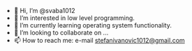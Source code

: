 - 👋 Hi, I’m @svaba1012
- 👀 I’m interested in low level programming.
- 🌱 I’m currently learning operating system functionality.
- 💞️ I’m looking to collaborate on ...
- 📫 How to reach me: e-mail stefanivanovic1012@gmail.com

<!---
svaba1012/svaba1012 is a ✨ special ✨ repository because its `README.md` (this file) appears on your GitHub profile.
You can click the Preview link to take a look at your changes.
--->
